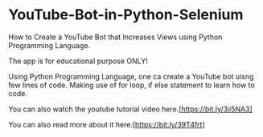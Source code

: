 # YouTube-Bot-in-Python-Selenium
How to Create a YouTube Bot that Increases Views using Python Programming Language.

The app is for educational purpose ONLY!

Using Python Programming Language, one ca create a YouTube bot
uisng few lines of code. Making use of for loop, if else statement
to learn how to code.

You can also watch the youtube tutorial video here.[https://bit.ly/3ii5NA3]

You can also read more about it here.[https://bit.ly/39T4frt]
